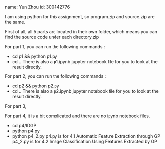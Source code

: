 name: Yun Zhou
id: 300442776

I am using python for this assignment, so program.zip and source.zip are the same.

First of all, all 5 parts are located in their own folder, which means you can find the source code under each directory.zip

For part 1, you can run the following commands :
- cd p1 && python p1.py
- cd .. 
There is also a p1.ipynb jupyter notebook file for you to look at the result directly.


For part 2, you can run the following commands :
- cd p2 && python p2.py
- cd .. 
There is also a p2.ipynb jupyter notebook file for you to look at the result directly.

For part 3, 



For part 4, it is a bit complicated and there are no ipynb notebook files.
- cd p4/IDGP
- python p4.py 
- python p4_2.py
p4.py is for 4.1 Automatic Feature Extraction through GP
p4_2.py is for 4.2 Image Classification Using Features Extracted by GP


